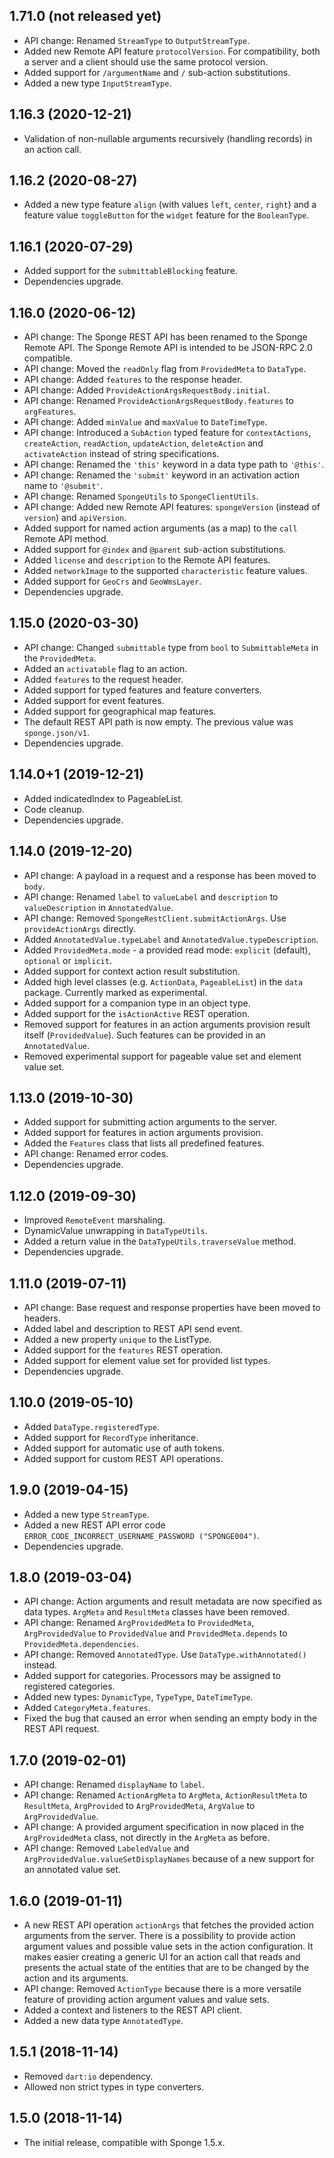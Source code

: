 ## 1.71.0 (not released yet)
* API change: Renamed `StreamType` to `OutputStreamType`.
* Added new Remote API feature `protocolVersion`. For compatibility, both a server and a client should use the same protocol version.
* Added support for `/argumentName` and `/` sub-action substitutions.
* Added a new type `InputStreamType`.

## 1.16.3 (2020-12-21)

* Validation of non-nullable arguments recursively (handling records) in an action call.

## 1.16.2 (2020-08-27)

* Added a new type feature `align` (with values `left`, `center`, `right`) and a feature value `toggleButton` for the `widget` feature for the `BooleanType`.

## 1.16.1 (2020-07-29)

* Added support for the `submittableBlocking` feature.
* Dependencies upgrade.

## 1.16.0 (2020-06-12)

* API change: The Sponge REST API has been renamed to the Sponge Remote API. The Sponge Remote API is intended to be JSON-RPC 2.0 compatible.
* API change: Moved the `readOnly` flag from `ProvidedMeta` to `DataType`.
* API change: Added `features` to the response header.
* API change: Added `ProvideActionArgsRequestBody.initial`.
* API change: Renamed `ProvideActionArgsRequestBody.features` to `argFeatures`.
* API change: Added `minValue` and `maxValue` to `DateTimeType`.
* API change: Introduced a `SubAction` typed feature for `contextActions`, `createAction`, `readAction`, `updateAction`, `deleteAction` and `activateAction` instead of string specifications.
* API change: Renamed the `'this'` keyword in a data type path to `'@this'`.
* API change: Renamed the `'submit'` keyword in an activation action name to `'@submit'`.
* API change: Renamed `SpongeUtils` to `SpongeClientUtils`.
* API change: Added new Remote API features: `spongeVersion` (instead of `version`) and `apiVersion`.
* Added support for named action arguments (as a map) to the `call` Remote API method.
* Added support for `@index` and `@parent` sub-action substitutions.
* Added `license` and `description` to the Remote API features.
* Added `networkImage` to the supported `characteristic` feature values.
* Added support for `GeoCrs` and `GeoWmsLayer`.
* Dependencies upgrade.

## 1.15.0 (2020-03-30)

* API change: Changed `submittable` type from `bool` to `SubmittableMeta` in the `ProvidedMeta`.
* Added an `activatable` flag to an action.
* Added `features` to the request header.
* Added support for typed features and feature converters.
* Added support for event features.
* Added support for geographical map features.
* The default REST API path is now empty. The previous value was `sponge.json/v1`.
* Dependencies upgrade.

## 1.14.0+1 (2019-12-21)

* Added indicatedIndex to PageableList.
* Code cleanup.
* Dependencies upgrade.
  
## 1.14.0 (2019-12-20)

* API change: A payload in a request and a response has been moved to `body`.
* API change: Renamed `label` to `valueLabel` and `description` to `valueDescription` in `AnnotatedValue`.
* API change: Removed `SpongeRestClient.submitActionArgs`. Use `provideActionArgs` directly.
* Added `AnnotatedValue.typeLabel` and `AnnotatedValue.typeDescription`.
* Added `ProvidedMeta.mode` - a provided read mode: `explicit` (default), `optional` or `implicit`.
* Added support for context action result substitution.
* Added high level classes (e.g. `ActionData`, `PageableList`) in the `data` package. Currently marked as experimental.
* Added support for a companion type in an object type.
* Added support for the `isActionActive` REST operation.
* Removed support for features in an action arguments provision result itself (`ProvidedValue`). Such features can be provided in an `AnnotatedValue`.
* Removed experimental support for pageable value set and element value set.

## 1.13.0 (2019-10-30)

* Added support for submitting action arguments to the server.
* Added support for features in action arguments provision.
* Added the `Features` class that lists all predefined features.
* API change: Renamed error codes.
* Dependencies upgrade.
  
## 1.12.0 (2019-09-30)

* Improved `RemoteEvent` marshaling.
* DynamicValue unwrapping in `DataTypeUtils`.
* Added a return value in the `DataTypeUtils.traverseValue` method.
* Dependencies upgrade.
  
## 1.11.0 (2019-07-11)

* API change: Base request and response properties have been moved to headers.
* Added label and description to REST API send event.
* Added a new property `unique` to the ListType.
* Added support for the `features` REST operation.
* Added support for element value set for provided list types.
* Dependencies upgrade.

## 1.10.0 (2019-05-10)

* Added `DataType.registeredType`.
* Added support for `RecordType` inheritance.
* Added support for automatic use of auth tokens.
* Added support for custom REST API operations.

## 1.9.0 (2019-04-15)

* Added a new type `StreamType`.
* Added a new REST API error code `ERROR_CODE_INCORRECT_USERNAME_PASSWORD ("SPONGE004")`.
* Dependencies upgrade.

## 1.8.0 (2019-03-04)

* API change: Action arguments and result metadata are now specified as data types. `ArgMeta` and `ResultMeta` classes have been removed.
* API change: Renamed `ArgProvidedMeta` to `ProvidedMeta`, `ArgProvidedValue` to `ProvidedValue` and `ProvidedMeta.depends` to `ProvidedMeta.dependencies`.
* API change: Removed `AnnotatedType`. Use `DataType.withAnnotated()` instead.
* Added support for categories. Processors may be assigned to registered categories.
* Added new types: `DynamicType`, `TypeType`, `DateTimeType`.
* Added `CategoryMeta.features`.
* Fixed the bug that caused an error when sending an empty body in the REST API request.

## 1.7.0 (2019-02-01)

* API change: Renamed `displayName` to `label`.
* API change: Renamed `ActionArgMeta` to `ArgMeta`, `ActionResultMeta` to `ResultMeta`, `ArgProvided` to `ArgProvidedMeta`, `ArgValue` to `ArgProvidedValue`.
* API change: A provided argument specification in now placed in the `ArgProvidedMeta` class, not directly in the `ArgMeta` as before.
* API change: Removed `LabeledValue` and `ArgProvidedValue.valueSetDisplayNames` because of a new support for an annotated value set.
  
## 1.6.0 (2019-01-11)

* A new REST API operation `actionArgs` that fetches the provided action arguments from the server. There is a possibility to provide action argument values and possible value sets in the action configuration. It makes easier creating a generic UI for an action call that reads and presents the actual state of the entities that are to be changed by the action and its arguments.
* API change: Removed `ActionType` because there is a more versatile feature of providing action argument values and value sets.
* Added a context and listeners to the REST API client.
* Added a new data type `AnnotatedType`.

## 1.5.1 (2018-11-14)

* Removed `dart:io` dependency.
* Allowed non strict types in type converters.

## 1.5.0 (2018-11-14)

* The initial release, compatible with Sponge 1.5.x.